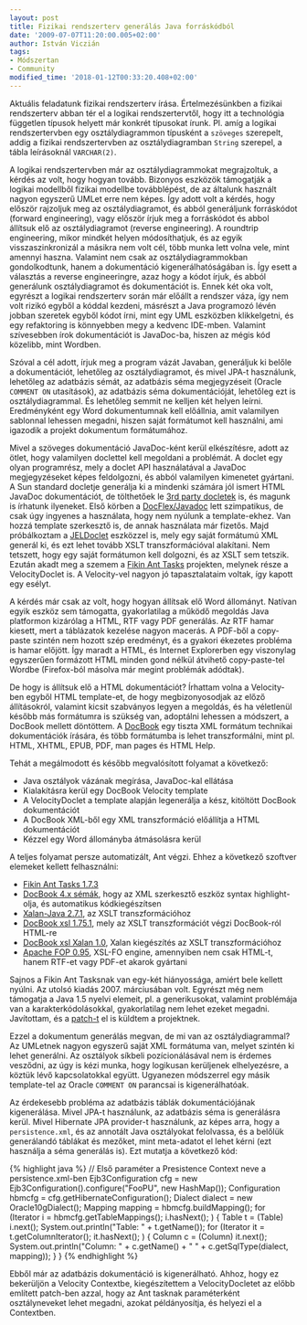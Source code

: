 ```yaml
---
layout: post
title: Fizikai rendszerterv generálás Java forráskódból
date: '2009-07-07T11:20:00.005+02:00'
author: István Viczián
tags:
- Módszertan
- Community
modified_time: '2018-01-12T00:33:20.408+02:00'
---
```


Aktuális feladatunk fizikai rendszerterv írása. Értelmezésünkben a
fizikai rendszerterv abban tér el a logikai rendszertervtől, hogy itt a
technológia független típusok helyett már konkrét típusokat írunk. Pl.
amíg a logikai rendszertervben egy osztálydiagrammon típusként a
`szöveges` szerepelt, addig a fizikai rendszertervben az
osztálydiagramban `String` szerepel, a tábla leírásoknál `VARCHAR(2)`.

A logikai rendszertervben már az osztálydiagrammokat megrajzoltuk, a
kérdés az volt, hogy hogyan tovább. Bizonyos eszközök támogatják a
logikai modellből fizikai modellbe továbblépést, de az általunk használt
nagyon egyszerű UMLet erre nem képes. Így adott volt a kérdés, hogy
először rajzoljuk meg az osztálydiagramot, és abból generáljunk
forráskódot (forward engineering), vagy először írjuk meg a forráskódot
és abbol állítsuk elő az osztálydiagramot (reverse engineering). A
roundtrip engineering, mikor mindkét helyen módosíthatjuk, és az egyik
visszaszinkronizál a másikra nem volt cél, több munka lett volna vele,
mint amennyi haszna. Valamint nem csak az osztálydiagrammokban
gondolkodtunk, hanem a dokumentáció kigenerálhatóságában is. Így esett a
választás a reverse engineeringre, azaz hogy a kódot írjuk, és abból
generálunk osztálydiagramot és dokumentációt is. Ennek két oka volt,
egyrészt a logikai rendszerterv során már előállt a rendszer váza, így
nem volt rizikó egyből a kóddal kezdeni, másrészt a Java programozó
lévén jobban szeretek egyből kódot írni, mint egy UML eszközben
klikkelgetni, és egy refaktoring is könnyebben megy a kedvenc IDE-mben.
Valamint szívesebben írok dokumentációt is JavaDoc-ba, hiszen az mégis
kód közelibb, mint Wordben.

Szóval a cél adott, írjuk meg a program vázát Javaban, generáljuk ki
belőle a dokumentációt, lehetőleg az osztálydiagramot, és mivel JPA-t
használunk, lehetőleg az adatbázis sémát, az adatbázis séma
megjegyzéseit (Oracle `COMMENT ON` utasítások), az adatbázis séma dokumentációját,
lehetőleg ezt is osztálydiagrammal. És lehetőleg semmit ne kelljen két
helyen leírni. Eredményként egy Word dokumentumnak kell előállnia, amit
valamilyen sablonnal lehessen megadni, hiszen saját formátumot kell
használni, ami igazodik a projekt dokumentum formátumához.

Mivel a szöveges dokumentáció JavaDoc-ként kerül elkészítésre, adott az
ötlet, hogy valamilyen doclettel kell megoldani a problémát. A doclet
egy olyan programrész, mely a doclet API használatával a JavaDoc
megjegyzéseket képes feldolgozni, és abból valamilyen kimenetet
gyártani. A Sun standard docletje generálja ki a mindenki számára jól
ismert HTML JavaDoc dokumentációt, de tölthetőek le
[3rd party docletek](http://www.doclet.com/)
is, és magunk is írhatunk ilyeneket. Első
körben a
[DocFlex/Javadoc](http://www.filigris.com/products/docflex_javadoc/about.php)
lett szimpatikus, de csak úgy ingyenes a használata, hogy nem nyúlunk a
template-ekhez. Van hozzá template szerkesztő is, de annak használata
már fizetős. Majd próbálkoztam a
[JELDoclet](http://jeldoclet.sourceforge.net/) eszközzel is, mely egy
saját formátumú XML generál ki, és ezt lehet tovább XSLT
transzformációval alakítani. Nem tetszett, hogy egy saját formátumon
kell dolgozni, és az XSLT sem tetszik. Ezután akadt meg a szemem a
[Fikin Ant Tasks](http://fikin-ant-tasks.sourceforge.net/) projekten,
melynek része a VelocityDoclet is. A Velocity-vel nagyon jó
tapasztalataim voltak, így kapott egy esélyt.

A kérdés már csak az volt, hogy hogyan állítsak elő Word állományt.
Natívan egyik eszköz sem támogatta, gyakorlatilag a működő megoldás Java
platformon kizárólag a HTML, RTF vagy PDF generálás. Az RTF hamar
kiesett, mert a táblázatok kezelése nagyon macerás. A PDF-ből a
copy-paste szintén nem hozott szép eredményt, és a gyakori ékezetes
probléma is hamar előjött. Így maradt a HTML, és Internet Explorerben
egy viszonylag egyszerűen formázott HTML minden gond nélkül átvihető
copy-paste-tel Wordbe (Firefox-ból másolva már megint problémák
adódtak).

De hogy is állítsuk elő a HTML dokumentációt? Írhattam volna a
Velocity-ben egyből HTML template-et, de hogy megbizonyosodjak az előző
állításokról, valamint kicsit szabványos legyen a megoldás, és ha
véletlenül később más formátumra is szükség van, adoptálni lehessen a
módszert, a DocBook mellett döntöttem. A
[DocBook](http://en.wikipedia.org/wiki/DocBook) egy tiszta XML formátum
technikai dokumentációk írására, és több formátumba is lehet
transzformálni, mint pl. HTML, XHTML, EPUB, PDF, man pages és HTML Help.

Tehát a megálmodott és később megvalósított folyamat a következő:

-   Java osztályok vázának megírása, JavaDoc-kal ellátása
-   Kialakításra kerül egy DocBook Velocity template
-   A VelocityDoclet a template alapján legenerálja a kész, kitöltött
    DocBook dokumentációt
-   A DocBook XML-ből egy XML transzformáció előállítja a HTML
    dokumentációt
-   Kézzel egy Word állományba átmásolásra kerül

A teljes folyamat persze automatizált, Ant végzi. Ehhez a következő
szoftver elemeket kellett felhasználni:

-   [Fikin Ant Tasks 1.7.3](http://fikin-ant-tasks.sourceforge.net/)
-   [DocBook 4.x sémák](http://www.docbook.org/schemas/4x), hogy az XML
    szerkesztő eszköz syntax highlight-olja, és automatikus
    kódkiegészítsen
-   [Xalan-Java 2.7.1](http://xml.apache.org/xalan-j/), az XSLT
    transzformációhoz
-   [DocBook xsl
    1.75.1](http://wiki.docbook.org/topic/DocBookXslStylesheets), mely
    az XSLT transzformációt végzi DocBook-ról HTML-re
-   [DocBook xsl Xalan
    1.0](http://wiki.docbook.org/topic/DocBookXslStylesheets), Xalan
    kiegészítés az XSLT transzformációhoz
-   [Apache FOP 0.95](http://xmlgraphics.apache.org/fop/), XSL-FO
    engine, amennyiben nem csak HTML-t, hanem RTF-et vagy PDF-et akarok
    gyártani

Sajnos a Fikin Ant Tasksnak van egy-két hiányossága, amiért bele
kellett nyúlni. Az utolsó kiadás 2007. márciusában volt. Egyrészt még
nem támogatja a Java 1.5 nyelvi elemeit, pl. a generikusokat, valamint
problémája van a karakterkódolásokkal, gyakorlatilag nem lehet ezeket
megadni. Javítottam, és a
[patch-t](https://sourceforge.net/tracker/index.php?func=detail&aid=2817845&group_id=168390&atid=846618)
el is küldtem a projektnek.

Ezzel a dokumentum generálás megvan, de mi van az osztálydiagrammal? Az
UMLetnek nagyon egyszerű saját XML formátuma van, melyet szintén ki
lehet generálni. Az osztályok síkbeli pozícionálásával nem is érdemes
vesződni, az úgy is kézi munka, hogy logikusan kerüljenek elhelyezésre,
a köztük lévő kapcsolatokkal együtt. Ugyanezen módszerrel egy másik
template-tel az Oracle `COMMENT ON` parancsai is kigenerálhatóak.

Az érdekesebb probléma az adatbázis táblák dokumentációjának
kigenerálása. Mivel JPA-t használunk, az adatbázis séma is generálásra
kerül. Mivel Hibernate JPA provider-t használunk, az képes arra, hogy a
`persistence.xml`, és az annotált Java osztályokat felolvassa, és a
belőlük generálandó táblákat és mezőket, mint meta-adatot el lehet kérni
(ezt használja a séma generálás is). Ezt mutatja a következő kód:

{% highlight java %}
// Első paraméter a Presistence Context neve a persistence.xml-ben
Ejb3Configuration cfg = new Ejb3Configuration().configure("FooPU", new HashMap());
Configuration hbmcfg = cfg.getHibernateConfiguration();
Dialect dialect = new Oracle10gDialect();
Mapping mapping = hbmcfg.buildMapping();
for (Iterator i = hbmcfg.getTableMappings(); i.hasNext(); ) {
  Table t = (Table) i.next();
  System.out.println("Table: " + t.getName());
  for (Iterator it = t.getColumnIterator(); it.hasNext(); ) {
    Column c = (Column) it.next();
    System.out.println("Column: " + c.getName() + " " + c.getSqlType(dialect, mapping));
  }
}
{% endhighlight %}

Ebből már az adatbázis dokumentáció is kigenerálható. Ahhoz, hogy ez
bekerüljön a Velocity Contextbe, kiegészítettem a VelocityDocletet az
előbb említett patch-ben azzal, hogy az Ant tasknak paraméterként
osztályneveket lehet megadni, azokat példányosítja, és helyezi el a
Contextben.
